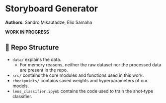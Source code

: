 # Storyboard Generator

**Authors**: Sandro Mikautadze, Elio Samaha

**WORK IN PROGRESS**

## **📂 Repo Structure**

- `data/` explains the data.
    - For memory reasons, neither the raw dataset nor the processed data are present in the repo. 
- `src/` contains the core modules and functions used in this work.
- `checkpoints/` contains saved weights and hyperparameters of our models.
- `lens_classifier.ipynb` contains the code used to train the shot-type classifier.